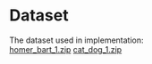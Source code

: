 # Dataset
The dataset used in implementation:<br>
[homer_bart_1.zip](https://drive.google.com/file/d/1Bp1aNglK96e2UVSaGW7vqule43XZVzNp/view?usp=share_link)
[cat_dog_1.zip](https://drive.google.com/file/d/15K7FjQPbh3cJYm0dXubeBQ609mZit4l-/view?usp=share_link)
